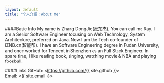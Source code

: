 ```yaml
---
layout: default
title: "个人介绍：About Me"
---
```

####Basic Info
My name is Zhang DongJie(张东杰), You can call me Ray.
I am a Senior Software Engineer focusing on Web Technology, System Architecture, preferred on Java. Now I am the Tech co-founder of iZNB.cn(智能帮).
I have an Software Engineering degree in Fudan University, and once worked for Tencent in Shenzhen as an Full Stack Engineer.
In spare time, I like reading book, singing, watching movie & NBA and playing foosball.

####Links
GitHub: <https://github.com/{{ site.github }}>  
Email: <{{ site.email }}>  
